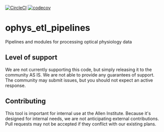 [![CircleCI](https://circleci.com/gh/AllenInstitute/ophys_etl_pipelines.svg?style=svg)](https://circleci.com/gh/AllenInstitute/ophys_etl_pipelines)
[![codecov](https://codecov.io/gh/AllenInstitute/ophys_etl_pipelines/branch/master/graph/badge.svg)](https://codecov.io/gh/AllenInstitute/ophys_etl_pipelines)

# ophys_etl_pipelines
Pipelines and modules for processing optical physiology data

## Level of support
We are not currently supporting this code, but simply releasing it to
the community AS IS. We are not able to provide any guarantees of
support. The community may submit issues, but you should not expect an
active response.

## Contributing
This tool is important for internal use at the Allen Institute. Because
it's designed for internal needs, we are not anticipating external
contributions. Pull requests may not be accepted if they conflict with
our existing plans.
